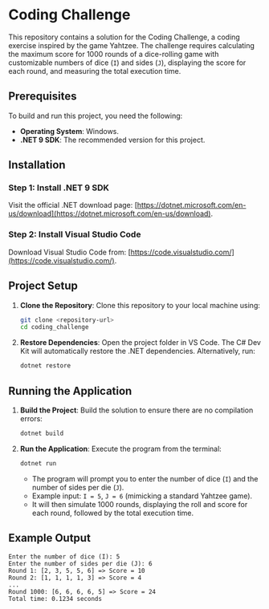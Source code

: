 # Coding Challenge

This repository contains a solution for the Coding Challenge, a coding exercise inspired by the game Yahtzee. The challenge requires calculating the maximum score for 1000 rounds of a dice-rolling game with customizable numbers of dice (`I`) and sides (`J`), displaying the score for each round, and measuring the total execution time.

## Prerequisites

To build and run this project, you need the following:

- **Operating System**: Windows.
- **.NET 9 SDK**: The recommended version for this project.

## Installation

### Step 1: Install .NET 9 SDK
Visit the official .NET download page: [https://dotnet.microsoft.com/en-us/download](https://dotnet.microsoft.com/en-us/download).
### Step 2: Install Visual Studio Code
Download Visual Studio Code from: [https://code.visualstudio.com/](https://code.visualstudio.com/).

## Project Setup

1. **Clone the Repository**:
   Clone this repository to your local machine using:
   ```bash
   git clone <repository-url>
   cd coding_challenge
   ```

2. **Restore Dependencies**:
   Open the project folder in VS Code. The C# Dev Kit will automatically restore the .NET dependencies. Alternatively, run:
   ```bash
   dotnet restore
   ```

## Running the Application

1. **Build the Project**:
   Build the solution to ensure there are no compilation errors:
   ```bash
   dotnet build
   ```

2. **Run the Application**:
   Execute the program from the terminal:
   ```bash
   dotnet run
   ```
   - The program will prompt you to enter the number of dice (`I`) and the number of sides per die (`J`).
   - Example input: `I = 5`, `J = 6` (mimicking a standard Yahtzee game).
   - It will then simulate 1000 rounds, displaying the roll and score for each round, followed by the total execution time.

## Example Output
```
Enter the number of dice (I): 5
Enter the number of sides per die (J): 6
Round 1: [2, 3, 5, 5, 6] => Score = 10
Round 2: [1, 1, 1, 1, 3] => Score = 4
...
Round 1000: [6, 6, 6, 6, 5] => Score = 24
Total time: 0.1234 seconds
```

